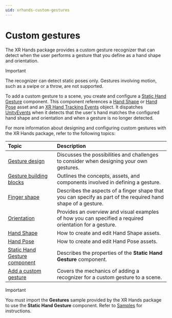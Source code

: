 ```yaml
---
uid: xrhands-custom-gestures
---
```


# Custom gestures

The XR Hands package provides a custom gesture recognizer that can detect when the user performs a gesture that you define as a hand shape and orientation.

> [!IMPORTANT]
> The recognizer can detect static poses only. Gestures involving motion, such as a swipe or a throw, are not supported.

To add a custom gesture to a scene, you create and configure a [Static Hand Gesture](xref:xrhands-static-gesture-component) component. This component references a [Hand Shape](xref:xrhands-hand-shapes) or [Hand Pose](xref:xrhands-hand-poses) asset and an [XR Hand Tracking Events](xref:UnityEngine.XR.Hands.XRHandTrackingEvents) object. It dispatches [UnityEvents](xref:UnityEngine.Events.UnityEvent) when it detects that the user's hand matches the configured hand shape and orientation and when a gesture is no longer detected.

For more information about designing and configuring custom gestures with the XR Hands package, refer to the following topics:

| Topic | Description |
| :---- | :---------- |
| [Gesture design](xref:xrhands-gesture-design) | Discusses the possibilities and challenges to consider when designing your own gestures. |
| [Gesture building blocks](xref:xrhands-gesture-building-blocks) | Outlines the concepts, assets, and components involved in defining a gesture. |
| [Finger shape](xref:xrhands-finger-shapes) | Describes the aspects of a finger shape that you can specify as part of the required hand shape of a gesture. |
| [Orientation](xref:xrhands-hand-orientation) | Provides an overview and visual examples of how you can specified a required orientation for a gesture. |
| [Hand Shape](xref:xrhands-hand-shapes) | How to create and edit Hand Shape assets. |
| [Hand Pose](xref:xrhands-hand-poses) | How to create and edit Hand Pose assets. |
| [Static Hand Gesture component](xref:xrhands-static-gesture-component) | Describes the properties of the **Static Hand Gesture** component. |
| [Add a custom gesture](xref:xrhands-define-custom-gesture) | Covers the mechanics of adding a recognizer for a custom gesture to a scene. |

> [!IMPORTANT]
> You must import the **Gestures** sample provided by the XR Hands package to use the **Static Hand Gesture** component. Refer to [Samples](xref:xrhands-manual#samples) for instructions.
